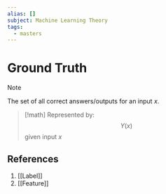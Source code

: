 ```yaml
---
alias: []
subject: Machine Learning Theory
tags:
  - masters
---
```

# Ground Truth

>[!note]
> The set of all correct answers/outputs for an input $x$.

>[!math]
>Represented by:
>$$Y(x)$$
> given input $x$

## References
1. [[Label]]
2. [[Feature]]